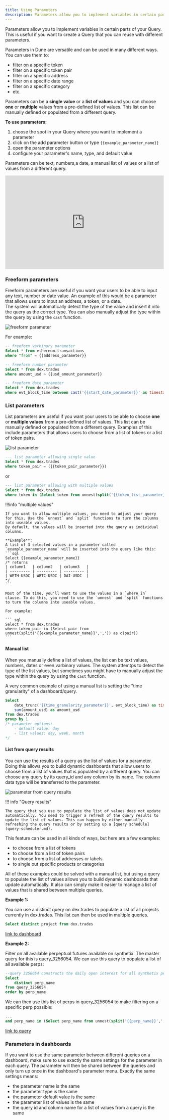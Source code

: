 ```yaml
---
title: Using Parameters
description: Parameters allow you to implement variables in certain parts of your Query. This is useful if you want to create a Query that you can reuse with different parameters.
---
```


Parameters allow you to implement variables in certain parts of your Query. This is useful if you want to create a Query that you can reuse with different parameters.

Parameters in Dune are versatile and can be used in many different ways. You can use them to:

- filter on a specific token
- filter on a specific token pair
- filter on a specific address
- filter on a specific date range
- filter on a specific category
- etc.

Parameters can be a **single value** or a **list of values** and you can choose **one** or **multiple** values from a pre-defined list of values. This list can be manually defined or populated from a different query.


**To use parameters:**

1. choose the spot in your Query where you want to implement a parameter
2. click on the add parameter button or type ``{{example_parameter_name}}``
3. open the parameter options 
4. configure your parameter's name, type, and default value

Parameters can be text, numbers,a date, a manual list of values or a list of values from a different query.

<div style="position: relative; padding-bottom: calc(50.67708333333333% + 41px); height: 0;"><iframe src="https://demo.arcade.software/wEVEG2p4ns4oXV5LSpJ3?embed" title="Parameter demo" frameborder="0" loading="lazy" webkitallowfullscreen mozallowfullscreen allowfullscreen style="position: absolute; top: 0; left: 0; width: 100%; height: 100%;color-scheme: light;"></iframe></div>


### Freeform parameters

Freeform parameters are useful if you want your users to be able to input any text, number or date value. An example of this would be a parameter that allows users to input an address, a token, or a date.   
The system will automatically detect the type of the value and insert it into the query as the correct type. You can also manually adjust the type within the query by using the `cast` function.


![freeform parameter](../query-editor/images/parameters/freeform-parameter.jpeg)

For example:

``` sql
-- freeform varbinary parameter
Select * from ethereum.transactions
where "from" = {{address_parameter}}
```

```sql
-- freeform number parameter
Select * from dex.trades
where amount_usd > {{usd_amount_parameter}}
```

``` sql
-- freeform date parameter
Select * from dex.trades
where evt_block_time between cast('{{start_date_parameter}}' as timestamp) and cast('{{end_date_parameter}}' as timestamp)
```

### List parameters

List parameters are useful if you want your users to be able to choose **one** or **multiple values** from a pre-defined list of values. This list can be manually defined or populated from a different query.
Examples of this include parameters that allows users to choose from a list of tokens or a list of token pairs.

![list parameter](../query-editor/images/parameters/list-parameter.jpeg)

```sql
--- list parameter allowing single value
Select * from dex.trades
where token_pair = ({{token_pair_parameter}})
```

or

```sql
--- list parameter allowing with multiple values
Select * from dex.trades
where token in (Select token from unnest(split('{{token_list_parameter}}',',')) as c(token))
```

!!!info "multiple values"

    If you want to allow multiple values, you need to adjust your query for this. Use the `unnest` and `split` functions to turn the columns into useable values.
    By default, the values will be inserted into the query as individual columns.

    **Example**:   
    A list of 3 selected values in a parameter called `example_parameter_name` will be inserted into the query like this:
    ```sql
    Select {{example_parameter_name}} 
    /* returns 
    | column1   | column2   | column3   |
    | --------- | --------- | --------- |
    | WETH-USDC | WBTC-USDC | DAI-USDC  |
    */
    ``` 

    Most of the time, you'll want to use the values in a `where in` clause. To do this, you need to use the `unnest` and `split` functions to turn the columns into useable values.

    For example:

    ``` sql
    Select * from dex.trades
    where token_pair in (Select pair from unnest(split('{{example_parameter_name}}',',')) as c(pair))
    ```

#### Manual list

When you manually define a list of values, the list can be text values, numbers, dates or even varbinary values. The system attemtps to detect the type of the list values, but sometimes you might have to manually adjust the type within the query by using the `cast` function.

A very common example of using a manual list is setting the "time granularity" of a dashboard/query.

```sql
Select 
    date_trunc('{{time_granularity_parameter}}', evt_block_time) as time, 
    sum(amount_usd) as amount_usd
from dex.trades
group by 1
/* parameter options:
    - default value: day
    - list values: day, week, month
*/
```

#### List from query results

You can use the results of a query as the list of values for a parameter. Doing this allows you to build dynamic dashboards that allow users to choose from a list of values that is populated by a different query. You can choose any query by its query_id and any column by its name. The column data type will be transferred to the parameter.


![parameter from query results](../query-editor/images/parameters/parameter-query-result.jpeg)


!!! info "Query results"

    The query that you use to populate the list of values does not update automatically. You need to trigger a refresh of the query results to update the list of values. This can happen by either manually refreshing the query results or by setting up a [query schedule](query-scheduler.md).

This feature can be used in all kinds of ways, but here are a few examples:

- to choose from a list of tokens
- to choose from a list of token pairs
- to choose from a list of addresses or labels
- to single out specific products or categories

All of these examples could be solved with a manual list, but using a query to populate the list of values allows you to build dynamic dashboards that update automatically. It also can simply make it easier to manage a list of values that is shared between multiple queries.

**Example 1:**   

You can use a distinct query on dex.trades to populate a list of all projects currently in dex.trades. This list can then be used in multiple queries. 
```sql
Select distinct project from dex.trades
```

[link to dashboard](https://dune.com/dune/query-result-parameter-showcase)


**Example 2:**

Filter on all available perpeptual futures available on synthetix. The master query for this is query_3256054. We can use this query to populate a list of all available perps:

```sql 
--query 3256054 constructs the daily open interest for all synthetix perps
Select 
    distinct perp_name 
from query_3256054 
order by perp_name
```

We can then use this list of perps in query_3256054 to make filtering on a specific perp possible:
```sql
...
and perp_name in (Select perp_name from unnest(split('{{perp_name}}',',')) as b(perp_name))
```

[link to query](https://dune.com/queries/3256054/)


### Parameters in dashboards

If you want to use the same parameter between different queries on a dashboard, make sure to use exactly the same settings for the parameter in each query. The parameter will then be shared between the queries and only turn up once in the dashboard's parameter menu. Exactly the same settings means:

- the parameter name is the same
- the parameter type is the same
- the parameter default value is the same
- the parameter list of values is the same
- the query id and column name for a list of values from a query is the same